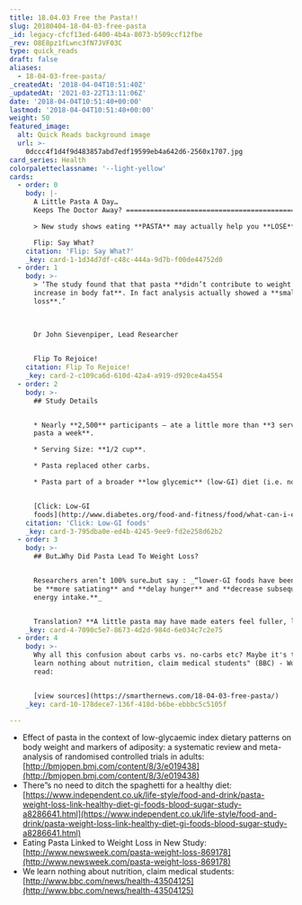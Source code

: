 ```yaml
---
title: 18.04.03 Free the Pasta!!
slug: 20180404-18-04-03-free-pasta
_id: legacy-cfcf13ed-6400-4b4a-8073-b509ccf12fbe
_rev: O8E8pz1fLwnc3fN7JVF03C
type: quick_reads
draft: false
aliases:
  - 18-04-03-free-pasta/
_createdAt: '2018-04-04T10:51:40Z'
_updatedAt: '2021-03-22T13:11:06Z'
date: '2018-04-04T10:51:40+00:00'
lastmod: '2018-04-04T10:51:40+00:00'
weight: 50
featured_image:
  alt: Quick Reads background image
  url: >-
    0dccc4f1d4f9d483857abd7edf19599eb4a642d6-2560x1707.jpg
card_series: Health
colorpaletteclassname: '--light-yellow'
cards:
  - order: 0
    body: |-
      A Little Pasta A Day…  
      Keeps The Doctor Away? ==============================================

      > New study shows eating **PASTA** may actually help you **LOSE** weight.

      Flip: Say What?
    citation: 'Flip: Say What?'
    _key: card-1-1d34d7df-c48c-444a-9d7b-f00de44752d0
  - order: 1
    body: >-
      > ‘The study found that that pasta **didn’t contribute to weight gain or
      increase in body fat**. In fact analysis actually showed a **small weight
      loss**.’  
        
        
        
      Dr John Sievenpiper, Lead Researcher


      Flip To Rejoice!
    citation: Flip To Rejoice!
    _key: card-2-c109ca6d-610d-42a4-a919-d920ce4a4554
  - order: 2
    body: >-
      ## Study Details


      * Nearly **2,500** participants – ate a little more than **3 servings of
      pasta a week**.

      * Serving Size: **1/2 cup**.

      * Pasta replaced other carbs.

      * Pasta part of a broader **low glycemic** (low-GI) diet (i.e. no bread).


      [Click: Low-GI
      foods](http://www.diabetes.org/food-and-fitness/food/what-can-i-eat/understanding-carbohydrates/glycemic-index-and-diabetes.html)
    citation: 'Click: Low-GI foods'
    _key: card-3-795dba0e-ed4b-4245-9ee9-fd2e258d62b2
  - order: 3
    body: >-
      ## But…Why Did Pasta Lead To Weight Loss?


      Researchers aren’t 100% sure…but say : _“lower-GI foods have been shown to
      be **more satiating** and **delay hunger** and **decrease subsequent
      energy intake.**_


      Translation? **A little pasta may have made eaters feel fuller, longer.**
    _key: card-4-7090c5e7-8673-4d2d-984d-6e034c7c2e75
  - order: 4
    body: >-
      Why all this confusion about carbs vs. no-carbs etc? Maybe it's this: "We
      learn nothing about nutrition, claim medical students" (BBC) - Worth a
      read:


      [view sources](https://smarthernews.com/18-04-03-free-pasta/)
    _key: card-10-178dece7-136f-418d-b6be-ebbbc5c5105f

---
```

* Effect of pasta in the context of low-glycaemic index dietary patterns on body weight and markers of adiposity: a systematic review and meta-analysis of randomised controlled trials in adults: [http://bmjopen.bmj.com/content/8/3/e019438](http://bmjopen.bmj.com/content/8/3/e019438)
* There”s no need to ditch the spaghetti for a healthy diet: [https://www.independent.co.uk/life-style/food-and-drink/pasta-weight-loss-link-healthy-diet-gi-foods-blood-sugar-study-a8286641.html](https://www.independent.co.uk/life-style/food-and-drink/pasta-weight-loss-link-healthy-diet-gi-foods-blood-sugar-study-a8286641.html)
* Eating Pasta Linked to Weight Loss in New Study: [http://www.newsweek.com/pasta-weight-loss-869178](http://www.newsweek.com/pasta-weight-loss-869178)
* We learn nothing about nutrition, claim medical students: [http://www.bbc.com/news/health-43504125](http://www.bbc.com/news/health-43504125)